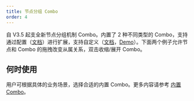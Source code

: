 ```yaml
---
title: 节点分组 Combo
order: 4
---
```


自 V3.5 起支全新节点分组机制 Combo。内置了 2 种不同类型的 Combo，支持通过配置（[文档](/zh/docs/manual/middle/elements/combos/built-in/circle)）进行扩展，支持自定义（[文档](/zh/docs/manual/middle/elements/combos/custom-combo)，[Demo](/zh/examples/item/customCombo)）。下面两个例子允许节点和 Combo 的拖拽改变从属关系，双击收缩/展开 Combo。

## 何时使用

用户可根据具体的业务场景，选择合适的内置 Combo。更多内容请参考 [内置 Combo](/zh/docs/manual/middle/elements/combos/built-in/circle)。
